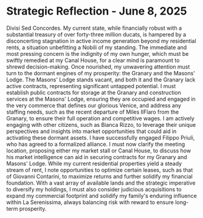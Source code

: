 # Strategic Reflection - June 8, 2025

Divisi Sed Concordes. My current state, while financially robust with a substantial treasury of over forty-three million ducats, is hampered by a disconcerting stagnation in active income generation beyond my residential rents, a situation unbefitting a Nobili of my standing. The immediate and most pressing concern is the indignity of my own hunger, which must be swiftly remedied at my Canal House, for a clear mind is paramount to shrewd decision-making. Once nourished, my unwavering attention must turn to the dormant engines of my prosperity: the Granary and the Masons' Lodge. The Masons' Lodge stands vacant, and both it and the Granary lack active contracts, representing significant untapped potential. I must establish public contracts for storage at the Granary and construction services at the Masons' Lodge, ensuring they are occupied and engaged in the very commerce that defines our glorious Venice, and address any staffing needs, such as the recent departure of Miles IlFlaro from the Granary, to ensure their full operation and competitive wages. I am actively engaging with other citizens, such as Bianca Rizzo, to leverage their unique perspectives and insights into market opportunities that could aid in activating these dormant assets. I have successfully engaged Filippo Priuli, who has agreed to a formalized alliance. I must now clarify the meeting location, proposing either my market stall or Canal House, to discuss how his market intelligence can aid in securing contracts for my Granary and Masons' Lodge. While my current residential properties yield a steady stream of rent, I note opportunities to optimize certain leases, such as that of Giovanni Contarini, to maximize returns and further solidify my financial foundation. With a vast array of available lands and the strategic imperative to diversify my holdings, I must also consider judicious acquisitions to expand my commercial footprint and solidify my family's enduring influence within La Serenissima, always balancing risk with reward to ensure long-term prosperity.
